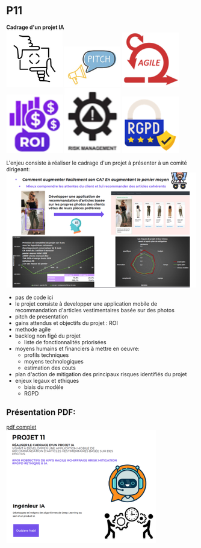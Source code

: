 # P11  
 
**Cadrage d'un projet IA**  
<img src="/img/cadre.jpg" width="150"> <img src="/img/pit.jpg" width="150"> <img src="/img/agile.png" width="150">  
<img src="/img/roi.png" width="150"> <img src="/img/risk.png" width="150"> <img src="/img/rgpd.png" width="150">  
  
  
L'enjeu consiste à réaliser le cadrage d'un projet à présenter à un comité dirigeant:
<img src="/img/pitch.png" width="800">  
* pas de code ici
* le projet consiste à developper une application mobile de recommandation d'articles vestimentaires basée sur des photos  
* pitch de presentation  
* gains attendus et objectifs du projet : ROI  
* methode agile  
* backlog non figé du projet  
	* liste de fonctionnalités priorisées  
* moyens humains et financiers à mettre en oeuvre:  
	* profils techniques  
	* moyens technologiques  
	* estimation des couts  
* plan d'action de mitigation des principaux risques identifiés du projet
* enjeux legaux et ethiques  
	* biais du modèle  
	* RGPD  

## Présentation PDF:  
[pdf complet](/P11.pdf)  
<img src="/img/P11%20pres.png" height="300">  
